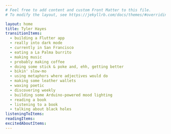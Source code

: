 ```yaml
---
# Feel free to add content and custom Front Matter to this file.
# To modify the layout, see https://jekyllrb.com/docs/themes/#overriding-theme-defaults

layout: home
title: Tyler Hayes
transitionItems:
  - building a Flutter app
  - really into dark mode
  - currently in San Francisco
  - eating a La Palma burrito
  - making music
  - probably making coffee
  - doing some stick & poke and, ehh, getting better
  - bikin' slow-mo
  - using metaphors where adjectives would do
  - making some leather wallets
  - waxing poetic
  - discovering weekly
  - building some Arduino-powered mood lighting
  - reading a book
  - listening to a book
  - talking about black holes
listeningToItems:
readingItems:
excitedAboutItems:
---
```

